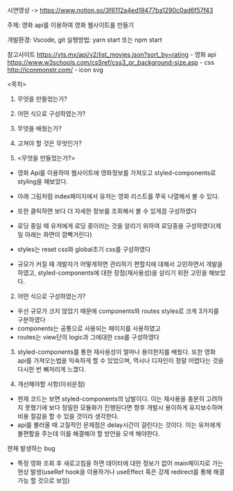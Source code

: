 시연영상 ->  https://www.notion.so/3f6112a4ed19477ba1290c0ad6f57f43

주제: 영화 api를 이용하여 영화 웹사이트를 만들기


개발환경: Vscode, git
실행방법: yarn start 또는 npm start

참고사이트
https://yts.mx/api/v2/list_movies.json?sort_by=rating - 영화 api
https://www.w3schools.com/csSref/css3_pr_background-size.asp - css
http://iconmonstr.com/ - icon svg

<목차>
1. 무엇을 만들었는가?
2. 어떤 식으로 구성하였는가?
3. 무엇을 배웠는가?
4. 고쳐야 할 것은 무엇인가?

1. <무엇을 만들었는가?>
- 영화 Api를 이용하여 웹사이트에 영화정보를 가져오고 styled-components로 styling을 해보았다.

- 아래 그림처럼 index페이지에서 유저는 영화 리스트를 쭈욱 나열해서 볼 수 있다.
- 또한 클릭하면 보다 더 자세한 정보를 조회해서 볼 수 있게끔 구성하였다
- 로딩 중일 때 유저에게 로딩 중이라는 것을 알리기 위하여 로딩중을 구성하였다(제일 아래는 화면이 깜빡거린다)


- styles는 reset css와 global초기 css를 구성하였다
- 규모가 커질 때 개발자가 어떻게하면 관리하기 편할지에 대해서 고민하면서 개발을 하였고, 
styled-components에 대한 장점(재사용성)을 살리기 위한 고민을 해보았다.


2. 어떤 식으로 구성하였는가?

- 우선 규모가 크지 않았기 때문에 components와 routes styles로 크게 3가지를 구분하였다
- components는 공통으로 사용되는 페이지를 사용하였고
- routes는 view단의 logic과 그에대한 css를 구성하였다

3. styled-components를 통한 재사용성이 얼마나 용이한지를 배웠다. 또한 영화 api를 가져오는법을 익숙하게 할 수 있었으며, 역시나 디자인이 정말 어렵다는 것을 다시한 번 뼈저리게 느꼈다.

4. 개선해야할 사항(아쉬운점)
- 현재 코드는 보면 styled-components의 남발이다. 이는 재사용을 충분히 고려하지 못했기에 보다 정밀한 모듈화가 진행된다면 향후 개발시 용이하게 유지보수하며 비용 절감을 할 수 있을 것이라 생각한다.
- api를 불러올 때 고질적인 문제점은 delay시간이 걸린다는 것이다. 이는 유저에게 불편함을 주는데 이를 해결해야 할 방안을 모색 해야한다.

현재 발생하는 bug

- 특정 영화 조회 후 새로고침을 하면 데이터에 대한 정보가 없어 main페이지로 가는 현상 발생(useRef hook을 이용하거나 useEffect 혹은 강제 redirect를 통해 해결 가능 할 것으로 보임)

